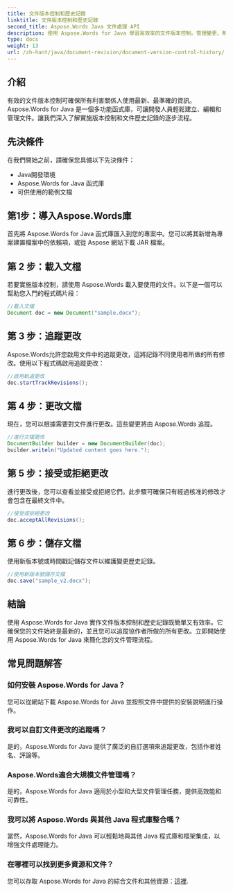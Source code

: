 ```yaml
---
title: 文件版本控制和歷史記錄
linktitle: 文件版本控制和歷史記錄
second_title: Aspose.Words Java 文件處理 API
description: 使用 Aspose.Words for Java 學習高效率的文件版本控制。管理變更、無縫協作並輕鬆追蹤修訂。
type: docs
weight: 13
url: /zh-hant/java/document-revision/document-version-control-history/
---
```


## 介紹

有效的文件版本控制可確保所有利害關係人使用最新、最準確的資訊。 Aspose.Words for Java 是一個多功能函式庫，可讓開發人員輕鬆建立、編輯和管理文件。讓我們深入了解實施版本控制和文件歷史記錄的逐步流程。

## 先決條件

在我們開始之前，請確保您具備以下先決條件：

- Java開發環境
- Aspose.Words for Java 函式庫
- 可供使用的範例文檔

## 第1步：導入Aspose.Words庫

首先將 Aspose.Words for Java 函式庫匯入到您的專案中。您可以將其新增為專案建置檔案中的依賴項，或從 Aspose 網站下載 JAR 檔案。

## 第 2 步：載入文檔

若要實施版本控制，請使用 Aspose.Words 載入要使用的文件。以下是一個可以幫助您入門的程式碼片段：

```java
//載入文檔
Document doc = new Document("sample.docx");
```

## 第 3 步：追蹤更改

Aspose.Words允許您啟用文件中的追蹤更改，這將記錄不同使用者所做的所有修改。使用以下程式碼啟用追蹤更改：

```java
//啟用軌道更改
doc.startTrackRevisions();
```

## 第 4 步：更改文檔

現在，您可以根據需要對文件進行更改。這些變更將由 Aspose.Words 追蹤。

```java
//進行文檔更改
DocumentBuilder builder = new DocumentBuilder(doc);
builder.writeln("Updated content goes here.");
```

## 第 5 步：接受或拒絕更改

進行更改後，您可以查看並接受或拒絕它們。此步驟可確保只有經過核准的修改才會包含在最終文件中。

```java
//接受或拒絕更改
doc.acceptAllRevisions();
```

## 第 6 步：儲存文檔

使用新版本號或時間戳記儲存文件以維護變更歷史記錄。

```java
//使用新版本號儲存文檔
doc.save("sample_v2.docx");
```

## 結論

使用 Aspose.Words for Java 實作文件版本控制和歷史記錄既簡單又有效率。它確保您的文件始終是最新的，並且您可以追蹤協作者所做的所有更改。立即開始使用 Aspose.Words for Java 來簡化您的文件管理流程。

## 常見問題解答

### 如何安裝 Aspose.Words for Java？

您可以從網站下載 Aspose.Words for Java 並按照文件中提供的安裝說明進行操作。

### 我可以自訂文件更改的追蹤嗎？

是的，Aspose.Words for Java 提供了廣泛的自訂選項來追蹤更改，包括作者姓名、評論等。

### Aspose.Words適合大規模文件管理嗎？

是的，Aspose.Words for Java 適用於小型和大型文件管理任務，提供高效能和可靠性。

### 我可以將 Aspose.Words 與其他 Java 程式庫整合嗎？

當然，Aspose.Words for Java 可以輕鬆地與其他 Java 程式庫和框架集成，以增強文件處理能力。

### 在哪裡可以找到更多資源和文件？

您可以存取 Aspose.Words for Java 的綜合文件和其他資源：[這裡](https://reference.aspose.com/words/java/).